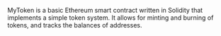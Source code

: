MyToken is a basic Ethereum smart contract written in Solidity that implements a simple token system. It allows for minting and burning of tokens, and tracks the balances of addresses.
